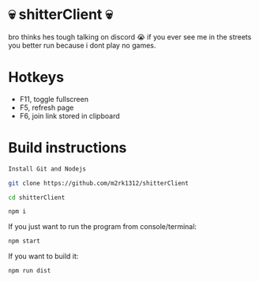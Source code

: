 # 💀 shitterClient 💀
 
bro thinks hes tough talking on discord 😭 if you ever see me in the streets you better run because i dont play no games.

# Hotkeys
- F11, toggle fullscreen
- F5, refresh page
- F6, join link stored in clipboard

# Build instructions
```sh
Install Git and Nodejs
```
```sh
git clone https://github.com/m2rk1312/shitterClient
```
```sh
cd shitterClient
```
```sh
npm i
```
If you just want to run the program from console/terminal:
```sh
npm start
```
If you want to build it:
```sh
npm run dist
```
